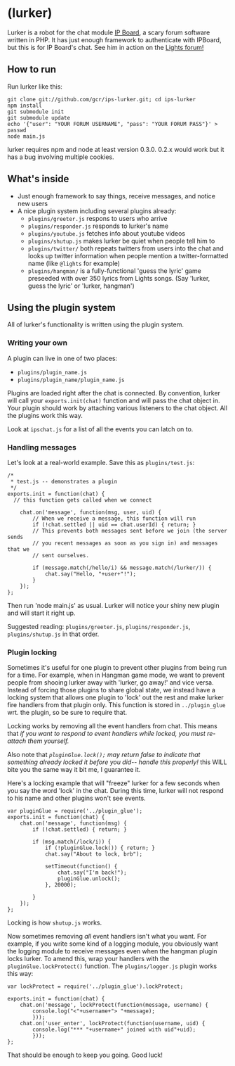 (lurker)
========

Lurker is a robot for the chat module [IP Board][ipb], a scary forum software
written in PHP. It has just enough framework to authenticate with IPBoard, but
this is for IP Board's chat. See him in action on the [Lights forum!][lightsforum]

How to run
----------
Run lurker like this:

    git clone git://github.com/gcr/ips-lurker.git; cd ips-lurker
    npm install
    git submodule init
    git submodule update
    echo '{"user": "YOUR FORUM USERNAME", "pass": "YOUR FORUM PASS"}' > passwd
    node main.js

lurker requires npm and node at least version 0.3.0. 0.2.x would work but it
has a bug involving multiple cookies.

What's inside
-------------
* Just enough framework to say things, receive messages, and notice new users
* A nice plugin system including several plugins already:
  * `plugins/greeter.js` respons to users who arrive
  * `plugins/responder.js` responds to lurker's name
  * `plugins/youtube.js` fetches info about youtube videos
  * `plugins/shutup.js` makes lurker be quiet when people tell him to
  * `plugins/twitter/` both repeats twitters from users into the chat and looks
    up twitter information when people mention a twitter-formatted name (like
    `@lights` for example)
  * `plugins/hangman/` is a fully-functional 'guess the lyric' game preseeded
    with over 350 lyrics from Lights songs. (Say 'lurker, guess the lyric' or
    'lurker, hangman')

Using the plugin system
-----------------------
All of lurker's functionality is written using the plugin system.

### Writing your own ###
A plugin can live in one of two places:

* `plugins/plugin_name.js`
* `plugins/plugin_name/plugin_name.js`

Plugins are loaded right after the chat is connected. By convention, lurker will
call your `exports.init(chat)` function and will pass the chat object in. Your
plugin should work by attaching various listeners to the chat object. All the
plugins work this way.

Look at `ipschat.js` for a list of all the events you can latch on to.

### Handling messages ###
Let's look at a real-world example. Save this as `plugins/test.js`:

    /*
     * test.js -- demonstrates a plugin
     */
    exports.init = function(chat) {
      // this function gets called when we connect

        chat.on('message', function(msg, user, uid) {
            // When we receive a message, this function will run
            if (!chat.settled || uid == chat.userId) { return; }
            // This prevents both messages sent before we join (the server sends
            // you recent messages as soon as you sign in) and messages that we
            // sent ourselves.

            if (message.match(/hello/i) && message.match(/lurker/)) {
                chat.say("Hello, "+user+"!");
            }
        });
    };

Then run 'node main.js' as usual. Lurker will notice your shiny new plugin and
will start it right up.

Suggested reading: `plugins/greeter.js`, `plugins/responder.js`,
`plugins/shutup.js` in that order.

### Plugin locking ###
Sometimes it's useful for one plugin to prevent other plugins from being run for
a time. For example, when in Hangman game mode, we want to prevent people from
shooing lurker away with 'lurker, go away!' and vice versa. Instead of forcing
those plugins to share global state, we instead have a locking system that
allows one plugin to 'lock' out the rest and make lurker fire handlers from that
plugin only. This function is stored in `../plugin_glue` wrt. the plugin, so be
sure to require that.

Locking works by removing all the event handlers from chat. This means that *if
you want to respond to event handlers while locked, you must re-attach them
yourself.*

Also note that *`pluginGlue.lock();` may return false to indicate that something
already locked it before you did-- handle this properly!* this WILL bite you the
same way it bit me, I guarantee it.

Here's a locking example that will "freeze" lurker for a few seconds when you
say the word 'lock' in the chat. During this time, lurker will not respond to
his name and other plugins won't see events.

    var pluginGlue = require('../plugin_glue');
    exports.init = function(chat) {
        chat.on('message', function(msg) {
            if (!chat.settled) { return; }

            if (msg.match(/lock/i)) {
                if (!pluginGlue.lock()) { return; }
                chat.say("About to lock, brb");

                setTimeout(function() {
                    chat.say("I'm back!");
                    pluginGlue.unlock();
                }, 20000);
                
            }
        });
    };

Locking is how `shutup.js` works.

Now sometimes removing *all* event handlers isn't what you want. For example, if
you write some kind of a logging module, you obviously want the logging module
to receive messages even when the hangman plugin locks lurker. To amend this,
wrap your handlers with the `pluginGlue.lockProtect()` function. The
`plugins/logger.js` plugin works this way:

    var lockProtect = require('../plugin_glue').lockProtect;

    exports.init = function(chat) {
        chat.on('message', lockProtect(function(message, username) {
            console.log("<"+username+"> "+message);
            }));
        chat.on('user_enter', lockProtect(function(username, uid) {
            console.log("*** "+username+" joined with uid"+uid);
            }));
    };

That should be enough to keep you going. Good luck!

[ipb]: http://www.invisionpower.com/products/board/ (IP Board)
[lightsforum]: http://board.iamlights.com
